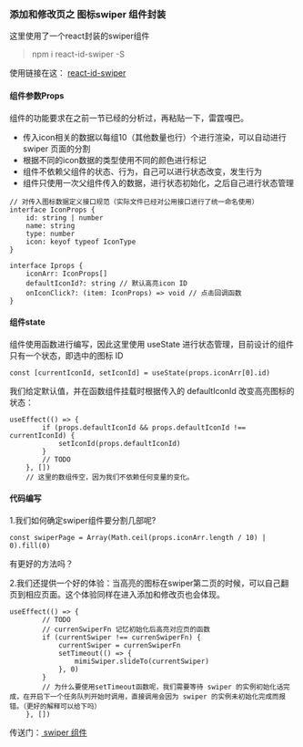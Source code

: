 ### <b>添加和修改页之 图标swiper 组件封装</b>
这里使用了一个react封装的swiper组件
> npm i react-id-swiper -S

使用链接在这： <a href="https://react-id-swiper.ashernguyen.site/doc/get-started">react-id-swiper</a>


#### 组件参数Props
组件的功能要求在之前一节已经的分析过，再粘贴一下，雷霆嘎巴。
<ul>
  <li>传入icon相关的数据以每组10（其他数量也行）个进行渲染，可以自动进行 swiper 页面的分割</li>
  <li>根据不同的icon数据的类型使用不同的颜色进行标记</li>
  <li>组件不依赖父组件的状态、行为，自己可以进行状态改变，发生行为</li>
  <li>组件只使用一次父组件传入的数据，进行状态初始化，之后自己进行状态管理</li>
</ul>

```
// 对传入图标数据定义接口规范（实际文件已经对公用接口进行了统一命名使用）
interface IconProps {
	id: string | number
	name: string
	type: number
	icon: keyof typeof IconType
}

interface Iprops {
	iconArr: IconProps[]
	defaultIconId?: string // 默认高亮icon ID
	onIconClick?: (item: IconProps) => void // 点击回调函数
}
```
#### 组件state
组件使用函数进行编写，因此这里使用 useState 进行状态管理，目前设计的组件只有一个状态，即选中的图标 ID
```
const [currentIconId, setIconId] = useState(props.iconArr[0].id)
```
我们给定默认值，并在函数组件挂载时根据传入的 defaultIconId 改变高亮图标的状态：
```
useEffect(() => {
		if (props.defaultIconId && props.defaultIconId !== currentIconId) {
			setIconId(props.defaultIconId)
		}
		// TODO
	}, [])
	// 这里的数组传空，因为我们不依赖任何变量的变化。
```
#### 代码编写
1.我们如何确定swiper组件要分割几部呢?<br />
```
const swiperPage = Array(Math.ceil(props.iconArr.length / 10) | 0).fill(0)
```
有更好的方法吗？<br />

2.我们还提供一个好的体验：当高亮的图标在swiper第二页的时候，可以自己翻页到相应页面。这个体验同样在进入添加和修改页也会体现。
```
useEffect(() => {
		// TODO
		// currenSwiperFn 记忆初始化后高亮对应页的函数
		if (currentSwiper !== currenSwiperFn) {
			currentSwiper = currenSwiperFn
			setTimeout(() => {
				mimiSwiper.slideTo(currentSwiper)
			}, 0)
		}
		// 为什么要使用setTimeout函数呢，我们需要等待 swiper 的实例初始化话完成，在开启下一个任务队列开始时调用，直接调用会因为 swiper 的实例未初始化完成而报错。（更好的解释可以给下吗）
	}, [])
```
传送门：<a href="./../src/components/AccountSwiper/index.tsx"> swiper 组件</a> <br />